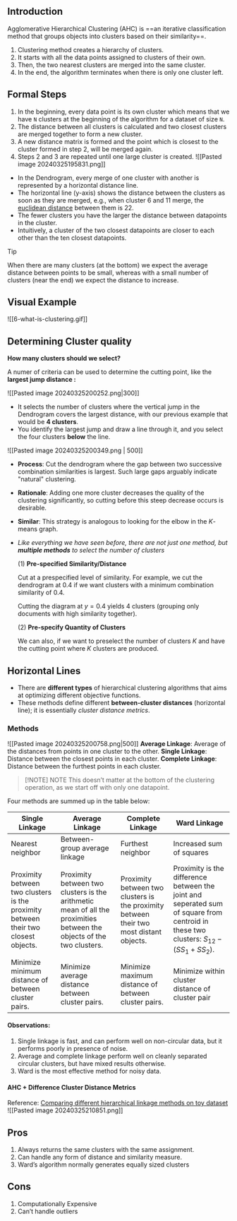 ## Introduction
Agglomerative Hierarchical Clustering (AHC) is ==an iterative classification method that groups objects into clusters based on their similarity==. 

1. Clustering method creates a hierarchy of clusters.
2. It starts with all the data points assigned to clusters of their own.
3. Then, the two nearest clusters are merged into the same cluster.
4. In the end, the algorithm terminates when there is only one cluster left.

## Formal Steps
1. In the beginning, every data point is its own cluster which means that we have `N` clusters at the beginning of the algorithm for a dataset of size `N`.
2. The distance between all clusters is calculated and two closest clusters are merged together to form a new cluster.
3. A new distance matrix is formed and the point which is closest to the cluster formed in step 2, will be merged again.
4. Steps 2 and 3 are repeated until one large cluster is created.
![[Pasted image 20240325195831.png]]
- In the Dendrogram, every merge of one cluster with another is represented by a horizontal distance line.
- The horizontal line (y-axis) shows the distance between the clusters as soon as they are merged, e.g., when cluster $6$ and $11$ merge, the [euclidean distance](https://online.stat.psu.edu/stat505/lesson/14/14.4) between them is $22.$
- The fewer clusters you have the larger the distance between datapoints in the cluster.
- Intuitively, a cluster of the two closest datapoints are closer to each other than the ten closest datapoints.

> [!tip] 
> When there are many clusters (at the bottom) we expect the average distance between points to be small, whereas with a small number of clusters (near the end) we expect the distance to increase.
> 
## Visual Example
![[6-what-is-clustering.gif]]

## Determining Cluster quality
**How many clusters should we select?**

A numer of criteria can be used to determine the cutting point, like the **largest jump distance :**


![[Pasted image 20240325200252.png|300]]

- It selects the number of clusters where the vertical jump in the Dendrogram covers the largest distance, with our previous example that would be **4 clusters**.
- You identify the largest jump and draw a line through it, and you select the four clusters **below** the line.

![[Pasted image 20240325200349.png | 500]]
- **Process**: Cut the dendrogram where the gap between two successive combination similarities is largest. Such large gaps arguably indicate "natural" clustering.
- **Rationale**: Adding one more cluster decreases the quality of the clustering significantly, so cutting before this steep decrease occurs is desirable.
- **Similar**: This strategy is analogous to looking for the elbow in the $K$-means graph.

- _Like everything we have seen before, there are not just one method, but **multiple methods** to select the number of clusters_
    
    (1) **Pre-specified Similarity/Distance**
    
    Cut at a prespecified level of similarity. For example, we cut the dendrogram at $0.4$ if we want clusters with a minimum combination similarity of $0.4$.
    
    Cutting the diagram at $y=0.4$ yields 4 clusters (grouping only documents with high similarity together).
    
    (2) **Pre-specify Quantity of Clusters**
    
    We can also, if we want to preselect the number of clusters $K$ and have the cutting point where $K$ clusters are produced.

## Horizontal Lines
- There are **different types** of hierarchical clustering algorithms that aims at optimizing different objective functions.
- These methods define different **between-cluster distances** (horizontal line); it is essentially _cluster distance metrics_.

### Methods
![[Pasted image 20240325200758.png|500]]
**Average Linkage**: Average of the distances from points in one cluster to the other.
**Single Linkage**: Distance between the closest points in each cluster.
**Complete Linkage**: Distance between the furthest points in each cluster.

> [!NOTE] NOTE
> This doesn’t matter at the bottom of the clustering operation, as we start off with only one datapoint.

Four methods are summed up in the table below:

| Single Linkage                                                                     | Average Linkage                                                                                                       | Complete Linkage                                                                        | Ward Linkage                                                                                                                                          |
| ---------------------------------------------------------------------------------- | --------------------------------------------------------------------------------------------------------------------- | --------------------------------------------------------------------------------------- | ----------------------------------------------------------------------------------------------------------------------------------------------------- |
| Nearest neighbor                                                                   | Between-group average linkage                                                                                         | Furthest neighbor                                                                       | Increased sum of squares                                                                                                                              |
| Proximity between two clusters is the proximity between their two closest objects. | Proximity between two clusters is the arithmetic mean of all the proximities between the objects of the two clusters. | Proximity between two clusters is the proximity between their two most distant objects. | Proximity is the difference between the joint and seperated sum of square from centroid in these two clusters: $S_{12}-\left(S S_{1}+S S_{2}\right)$. |
| Minimize minimum distance of between cluster pairs.                                | Minimize average distance between cluster pairs.                                                                      | Minimize maximum distance of between cluster pairs.                                     | Minimize within cluster distance of cluster pair                                                                                                      |

#### Observations:
1. Single linkage is fast, and can perform well on non-circular data, but it performs poorly in presence of noise.
2. Average and complete linkage perform well on cleanly separated circular clusters, but have mixed results otherwise.
3. Ward is the most effective method for noisy data.

#### **AHC + Difference Cluster Distance Metrics**
Reference: [Comparing different hierarchical linkage methods on toy dataset](https://scikit-learn.org/stable/auto_examples/cluster/plot_linkage_comparison.html)
![[Pasted image 20240325210851.png]]

## Pros
1. Always returns the same clusters with the same assignment.
2. Can handle any form of distance and similarity measure.
3. Ward’s algorithm normally generates equally sized clusters
## Cons
1. Computationally Expensive
2. Can’t handle outliers
